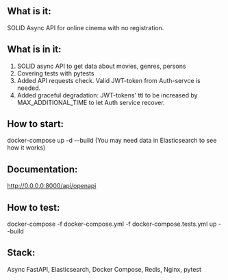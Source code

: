 ## What is it:

SOLID Async API for online cinema with no registration.  

## What is in it:

1. SOLID async API to get data about movies, genres, persons
2. Covering tests with pytests
3. Added API requests check. Valid JWT-token from Auth-servce is needed.
4. Added graceful degradation: JWT-tokens' ttl to be increased by MAX_ADDITIONAL_TIME to let Auth service recover.

## How to start:

docker-compose up -d --build 
(You may need data in Elasticsearch to see how it works)

## Documentation:

http://0.0.0.0:8000/api/openapi

## How to test:

docker-compose -f docker-compose.yml -f docker-compose.tests.yml up --build

## Stack:

Async FastAPI, Elasticsearch, Docker Compose, Redis, Nginx, pytest
